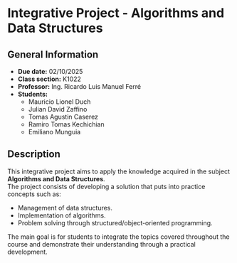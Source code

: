 # Integrative Project - Algorithms and Data Structures

## General Information
- **Due date:** 02/10/2025  
- **Class section:** K1022  
- **Professor:** Ing. Ricardo Luis Manuel Ferré  
- **Students:**  
  - Mauricio Lionel Duch  
  - Julian David Zaffino  
  - Tomas Agustin Caserez  
  - Ramiro Tomas Kechichian
  - Emiliano Munguia

## Description
This integrative project aims to apply the knowledge acquired in the subject **Algorithms and Data Structures**.  
The project consists of developing a solution that puts into practice concepts such as:  
- Management of data structures.  
- Implementation of algorithms.  
- Problem solving through structured/object-oriented programming.  

The main goal is for students to integrate the topics covered throughout the course and demonstrate their understanding through a practical development.
